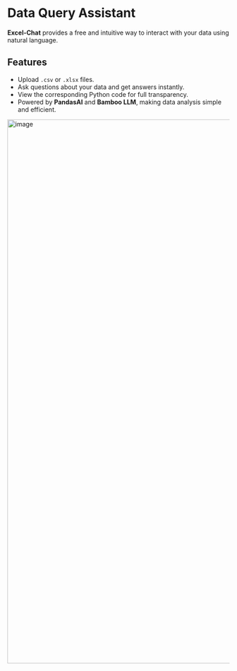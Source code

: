 # Data Query Assistant

**Excel-Chat** provides a free and intuitive way to interact with your data using natural language. 

## Features
- Upload `.csv` or `.xlsx` files.
- Ask questions about your data and get answers instantly.
- View the corresponding Python code for full transparency.
- Powered by **PandasAI** and **Bamboo LLM**, making data analysis simple and efficient.


<img width="1231" alt="image" src="https://github.com/user-attachments/assets/e2c31e70-7949-4478-b73a-ba0745e5c983" />
